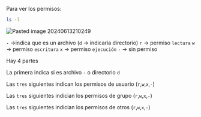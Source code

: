 Para ver los permisos:

```Bash
ls -l
```

![Pasted image 20240613210249](https://github.com/user-attachments/assets/5bbe77f7-c910-4add-a277-448d3ce3f535)

``-`` ->indica que es un archivo (``d`` -> indicaría directorio)
``r`` -> permiso ``lectura``
``w`` -> permiso ``escritura``
``x`` -> permiso ``ejecución``
``-`` -> sin permiso

Hay 4 partes

La primera indica si es archivo ``-`` o directorio ``d``

Las ``tres`` siguientes indican los permisos de usuario (``r``,``w``,``x``,``-``)

Las ``tres`` siguientes indician los permisos de grupo (``r``,``w``,``x``,``-``)

Las ``tres`` siguientes indician los permisos de otros (``r``,``w``,``x``,``-``)
